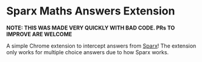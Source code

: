 # Sparx Maths Answers Extension
**NOTE: THIS WAS MADE VERY QUICKLY WITH BAD CODE. PRs TO IMPROVE ARE WELCOME**

A simple Chrome extension to intercept answers from [Sparx](https://sparxmaths.uk/)! The extension only works for multiple choice answers due to how Sparx works.
